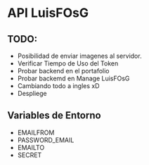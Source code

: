 # API LuisFOsG

## TODO:

- Posibilidad de enviar imagenes al servidor.
- Verificar Tiempo de Uso del Token
- Probar backend en el portafolio
- Probar backemd en Manage LuisFOsG
- Cambiando todo a ingles xD
- Despliege

## Variables de Entorno

- EMAILFROM
- PASSWORD_EMAIL
- EMAILTO
- SECRET
